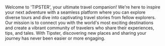 Welcome to 'TIPSTER', your ultimate travel companion! We're here to inspire your next adventure with a seamless platform where you can explore diverse tours and dive into captivating travel stories from fellow explorers. Our mission is to connect you with the world's most exciting destinations and create a vibrant community of travelers who share their experiences, tips, and tales. With Tipster, discovering new places and sharing your journey has never been easier or more engaging.
